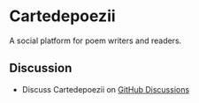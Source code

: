 # Cartedepoezii

A social platform for poem writers and readers.

## Discussion

+ Discuss Cartedepoezii on [GitHub Discussions](https://github.com/B3zaleel/cartedepoezii/discussions)
